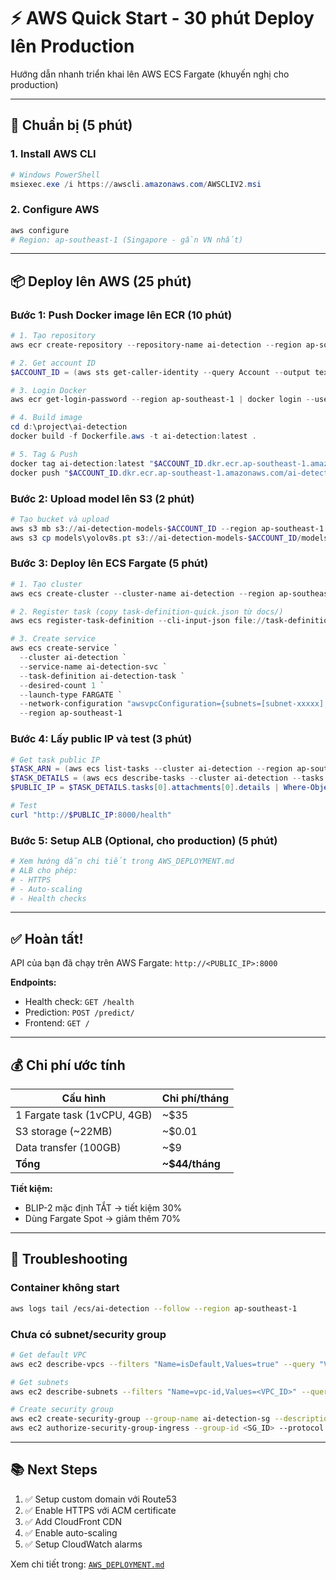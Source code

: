 # ⚡ AWS Quick Start - 30 phút Deploy lên Production

Hướng dẫn nhanh triển khai lên AWS ECS Fargate (khuyến nghị cho production)

---

## 🚀 **Chuẩn bị (5 phút)**

### 1. Install AWS CLI

```powershell
# Windows PowerShell
msiexec.exe /i https://awscli.amazonaws.com/AWSCLIV2.msi
```

### 2. Configure AWS

```bash
aws configure
# Region: ap-southeast-1 (Singapore - gần VN nhất)
```

---

## 📦 **Deploy lên AWS (25 phút)**

### **Bước 1: Push Docker image lên ECR** (10 phút)

```powershell
# 1. Tạo repository
aws ecr create-repository --repository-name ai-detection --region ap-southeast-1

# 2. Get account ID
$ACCOUNT_ID = (aws sts get-caller-identity --query Account --output text)

# 3. Login Docker
aws ecr get-login-password --region ap-southeast-1 | docker login --username AWS --password-stdin "$ACCOUNT_ID.dkr.ecr.ap-southeast-1.amazonaws.com"

# 4. Build image
cd d:\project\ai-detection
docker build -f Dockerfile.aws -t ai-detection:latest .

# 5. Tag & Push
docker tag ai-detection:latest "$ACCOUNT_ID.dkr.ecr.ap-southeast-1.amazonaws.com/ai-detection:latest"
docker push "$ACCOUNT_ID.dkr.ecr.ap-southeast-1.amazonaws.com/ai-detection:latest"
```

### **Bước 2: Upload model lên S3** (2 phút)

```powershell
# Tạo bucket và upload
aws s3 mb s3://ai-detection-models-$ACCOUNT_ID --region ap-southeast-1
aws s3 cp models\yolov8s.pt s3://ai-detection-models-$ACCOUNT_ID/models/yolov8s.pt
```

### **Bước 3: Deploy lên ECS Fargate** (5 phút)

```powershell
# 1. Tạo cluster
aws ecs create-cluster --cluster-name ai-detection --region ap-southeast-1

# 2. Register task (copy task-definition-quick.json từ docs/)
aws ecs register-task-definition --cli-input-json file://task-definition-quick.json --region ap-southeast-1

# 3. Create service
aws ecs create-service `
  --cluster ai-detection `
  --service-name ai-detection-svc `
  --task-definition ai-detection-task `
  --desired-count 1 `
  --launch-type FARGATE `
  --network-configuration "awsvpcConfiguration={subnets=[subnet-xxxxx],securityGroups=[sg-xxxxx],assignPublicIp=ENABLED}" `
  --region ap-southeast-1
```

### **Bước 4: Lấy public IP và test** (3 phút)

```powershell
# Get task public IP
$TASK_ARN = (aws ecs list-tasks --cluster ai-detection --region ap-southeast-1 --query 'taskArns[0]' --output text)
$TASK_DETAILS = (aws ecs describe-tasks --cluster ai-detection --tasks $TASK_ARN --region ap-southeast-1 | ConvertFrom-Json)
$PUBLIC_IP = $TASK_DETAILS.tasks[0].attachments[0].details | Where-Object {$_.name -eq "networkInterfaceId"} | Select-Object -ExpandProperty value

# Test
curl "http://$PUBLIC_IP:8000/health"
```

### **Bước 5: Setup ALB (Optional, cho production)** (5 phút)

```bash
# Xem hướng dẫn chi tiết trong AWS_DEPLOYMENT.md
# ALB cho phép:
# - HTTPS
# - Auto-scaling
# - Health checks
```

---

## ✅ **Hoàn tất!**

API của bạn đã chạy trên AWS Fargate: `http://<PUBLIC_IP>:8000`

**Endpoints:**
- Health check: `GET /health`
- Prediction: `POST /predict/`
- Frontend: `GET /`

---

## 💰 **Chi phí ước tính**

| Cấu hình | Chi phí/tháng |
|----------|---------------|
| 1 Fargate task (1vCPU, 4GB) | ~$35 |
| S3 storage (~22MB) | ~$0.01 |
| Data transfer (100GB) | ~$9 |
| **Tổng** | **~$44/tháng** |

**Tiết kiệm:**
- BLIP-2 mặc định TẮT → tiết kiệm 30%
- Dùng Fargate Spot → giảm thêm 70%

---

## 🔧 **Troubleshooting**

### Container không start
```bash
aws logs tail /ecs/ai-detection --follow --region ap-southeast-1
```

### Chưa có subnet/security group
```bash
# Get default VPC
aws ec2 describe-vpcs --filters "Name=isDefault,Values=true" --query "Vpcs[0].VpcId" --output text

# Get subnets
aws ec2 describe-subnets --filters "Name=vpc-id,Values=<VPC_ID>" --query "Subnets[*].SubnetId" --output text

# Create security group
aws ec2 create-security-group --group-name ai-detection-sg --description "AI Detection SG" --vpc-id <VPC_ID>
aws ec2 authorize-security-group-ingress --group-id <SG_ID> --protocol tcp --port 8000 --cidr 0.0.0.0/0
```

---

## 📚 **Next Steps**

1. ✅ Setup custom domain với Route53
2. ✅ Enable HTTPS với ACM certificate
3. ✅ Add CloudFront CDN
4. ✅ Enable auto-scaling
5. ✅ Setup CloudWatch alarms

Xem chi tiết trong: [`AWS_DEPLOYMENT.md`](./AWS_DEPLOYMENT.md)
